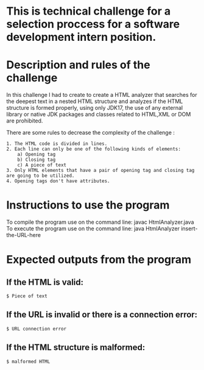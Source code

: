 # This is technical challenge for a selection proccess for a software development intern position.

# Description and rules of the challenge

In this challenge I had to create to create a HTML analyzer that searches for the deepest text in a nested HTML structure and analyzes if the HTML structure is formed properly, using only JDK17,
the use of any external library or native JDK packages and classes related to HTML,XML or DOM are prohibited.

There are some rules to decrease the complexity of the challenge :

    1. The HTML code is divided in lines.
    2. Each line can only be one of the following kinds of elements:
        a) Opening tag 
        b) Closing tag
        c) A piece of text
    3. Only HTML elements that have a pair of opening tag and closing tag are going to be utilized.
    4. Opening tags don't have attributes.
    
# Instructions to use the program

To compile the program use on the command line: javac HtmlAnalyzer.java
To execute the program use on the command line: java HtmlAnalyzer insert-the-URL-here

# Expected outputs from the program
  ## If the HTML is valid:
    $ Piece of text
  ## If the URL is invalid or there is a connection error:
    $ URL connection error
  ## If the HTML structure is malformed:
    $ malformed HTML
